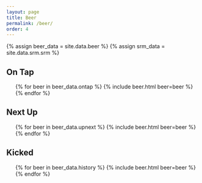 ```yaml
---
layout: page
title: Beer
permalink: /beer/
order: 4
---
```


{% assign beer_data = site.data.beer %}
{% assign srm_data = site.data.srm.srm %}

## On Tap

<ul class="on-tap">
    {% for beer in beer_data.ontap %}
        {% include beer.html beer=beer %}
    {% endfor %}
</ul>


## Next Up

<ul class="next-up">
    {% for beer in beer_data.upnext %}
        {% include beer.html beer=beer %}
    {% endfor %}
</ul>

## Kicked

<ul class="kicked">
    {% for beer in beer_data.history %}
        {% include beer.html beer=beer %}
    {% endfor %}
</ul>
